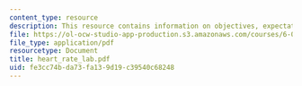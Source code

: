 ```yaml
---
content_type: resource
description: This resource contains information on objectives, expectations, and senser.
file: https://ol-ocw-studio-app-production.s3.amazonaws.com/courses/6-071j-introduction-to-electronics-signals-and-measurement-spring-2006/fe3cc74bda73fa139d19c39540c68248_heart_rate_lab.pdf
file_type: application/pdf
resourcetype: Document
title: heart_rate_lab.pdf
uid: fe3cc74b-da73-fa13-9d19-c39540c68248
---
```

